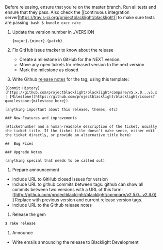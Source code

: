 Before releasing, ensure that you're on the master branch.  Run all  tests and ensure that they pass. Also check the [[continuous integration server|https://travis-ci.org/projectblacklight/blacklight]] to make sure tests are passing.
    ```bash
    $ bundle exec rake
    ```

1. Update the version number in ./VERSION
    ```
    {major}.{minor}.{patch}
    ```

1. Fix GitHub issue tracker to know about the release
      * Create a milestone in GitHub for the NEXT version.
      * Move any open tickets for released version to the next version.
      * Mark the milestone as closed.

1. Write Github [release notes](https://github.com/projectblacklight/blacklight/tags) for the tag, using this template:

```code
[Commit History](https://github.com/projectblacklight/blacklight/compare/v5.x.0...v5.x.0) | [Milestone](https://github.com/projectblacklight/blacklight/issues?q=milestone:{milestone here})

(anything important about this release, themes, etc)

### New Features and improvements

(#ticketnumber and a human-readable description of the ticket, usually the ticket title. If the ticket title doesn't make sense, either edit the ticket directly, or provide an alternative title here)

##  Bug Fixes

### Upgrade Notes

(anything special that needs to be called out)
```

1. Prepare announcement
  * Include URL to GitHub closed issues for version 
  * Include URL to github commits between tags. github can show all commits between two versions with a URL of this form: [[http://github.com/projectblacklight/blacklight/compare/v2.5.0...v2.6.0]]  Replace with previous version and current release version tags. 
  * Include URL to the Github release notes

1. Release the gem 
```bash
$ rake release
```

1. Announce
  * Write emails announcing the release to Blacklight Development 